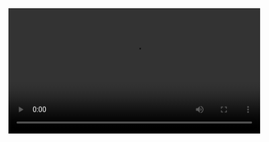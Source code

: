 <video src='https://raw.githubusercontent.com/nbardiuk/adventofcode/master/2021/images/day04.mp4' width=500/>
<video src='https://raw.githubusercontent.com/nbardiuk/adventofcode/master/2021/images/day05.mp4' width=500/>
<video src='https://raw.githubusercontent.com/nbardiuk/adventofcode/master/2021/images/day06.mp4' width=500/>
<video src='https://raw.githubusercontent.com/nbardiuk/adventofcode/master/2021/images/day07.mp4' width=500/>
<video src='https://raw.githubusercontent.com/nbardiuk/adventofcode/master/2021/images/day08.mp4' width=500/>
<video src='https://raw.githubusercontent.com/nbardiuk/adventofcode/master/2021/images/day08.zoom.mp4' width=500/>
<video src='https://raw.githubusercontent.com/nbardiuk/adventofcode/master/2021/images/day09.mp4' width=500/>
<video src='https://raw.githubusercontent.com/nbardiuk/adventofcode/master/2021/images/day10.mp4' width=500/>
<video src='https://raw.githubusercontent.com/nbardiuk/adventofcode/master/2021/images/day11.mp4' width=500/>
<video src='https://raw.githubusercontent.com/nbardiuk/adventofcode/master/2021/images/day12.mp4' width=500/>
<video src='https://raw.githubusercontent.com/nbardiuk/adventofcode/master/2021/images/day13.mp4' width=500/>
<video src='https://raw.githubusercontent.com/nbardiuk/adventofcode/master/2021/images/day14.mp4' width=500/>
<video src='https://raw.githubusercontent.com/nbardiuk/adventofcode/master/2021/images/day15.mp4' width=500/>
<video src='https://raw.githubusercontent.com/nbardiuk/adventofcode/master/2021/images/day16.mp4' width=500/>
<video src='https://raw.githubusercontent.com/nbardiuk/adventofcode/master/2021/images/day17.mp4' width=500/>
<video src='https://raw.githubusercontent.com/nbardiuk/adventofcode/master/2021/images/day18.mp4' width=500/>
<video src='https://raw.githubusercontent.com/nbardiuk/adventofcode/master/2021/images/day25.mp4' width=500/>
